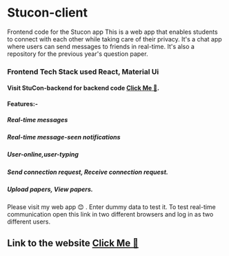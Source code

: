 # Stucon-client
Frontend code for the Stucon app
This is a web app that enables students to connect with each other while taking care of their privacy.
It's a chat app where users can send messages to friends in real-time. It's also a repository for the previous year's question paper.

### Frontend Tech Stack used React, Material Ui
#### Visit StuCon-backend for backend code [Click Me 🚀](https://github.com/Kushagra1974/StuCon-backend).
#### Features:- 
##### Real-time messages 
##### Real-time message-seen notifications
##### User-online,user-typing
##### Send connection request, Receive connection request.
##### Upload papers, View papers.
Please visit my web app 😊 . Enter dummy data to test it. To test real-time communication open this link in two different browsers and log in as two different users.

## Link to the website [Click Me 🚀](https://stucon-vaya.onrender.com/) 
